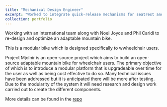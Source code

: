 ```yaml
---
title: "Mechanical Design Engineer"
excerpt: "Worked to integrate quick-release mechanisms for seatrest and footrest.<br/><img src='/images/Photo_1.jpg'>"
collection: portfolio
---
```


Working with an international team along with Noel Joyce and Phil Caridi to re-design and optimize an adaptable mountain bike.

This is a modular bike which is designed specifically to wwheelchair users.

Project Mjolnir is an open-source project which aims to build an open-source adaptable mountain bike for wheelchair users. The primary objective of which is to introduce a modular platform that is upgradeable over time for the user as well as being cost effective to do so. Many technical issues have been addressed but it is anticipated there will be more after testing. Due to the modularity of the system it will need research and design work carried out to create the different components.

More details can be found in the [repo](https://github.com/abixxvii/MjolnirMTB)
